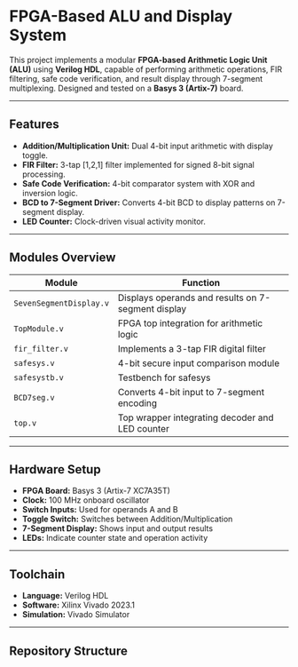 # FPGA-Based ALU and Display System

This project implements a modular **FPGA-based Arithmetic Logic Unit (ALU)** using **Verilog HDL**, capable of performing arithmetic operations, FIR filtering, safe code verification, and result display through 7-segment multiplexing. Designed and tested on a **Basys 3 (Artix-7)** board.

---

## Features
- **Addition/Multiplication Unit:** Dual 4-bit input arithmetic with display toggle.
- **FIR Filter:** 3-tap [1,2,1] filter implemented for signed 8-bit signal processing.
- **Safe Code Verification:** 4-bit comparator system with XOR and inversion logic.
- **BCD to 7-Segment Driver:** Converts 4-bit BCD to display patterns on 7-segment display.
- **LED Counter:** Clock-driven visual activity monitor.

---

## Modules Overview
| Module | Function |
|---------|-----------|
| `SevenSegmentDisplay.v` | Displays operands and results on 7-segment display |
| `TopModule.v` | FPGA top integration for arithmetic logic |
| `fir_filter.v` | Implements a 3-tap FIR digital filter |
| `safesys.v` | 4-bit secure input comparison module |
| `safesystb.v` | Testbench for safesys |
| `BCD7seg.v` | Converts 4-bit input to 7-segment encoding |
| `top.v` | Top wrapper integrating decoder and LED counter |

---

## Hardware Setup
- **FPGA Board:** Basys 3 (Artix-7 XC7A35T)
- **Clock:** 100 MHz onboard oscillator
- **Switch Inputs:** Used for operands A and B
- **Toggle Switch:** Switches between Addition/Multiplication
- **7-Segment Display:** Shows input and output results
- **LEDs:** Indicate counter state and operation activity

---

## Toolchain
- **Language:** Verilog HDL  
- **Software:** Xilinx Vivado 2023.1  
- **Simulation:** Vivado Simulator  

---

## Repository Structure

